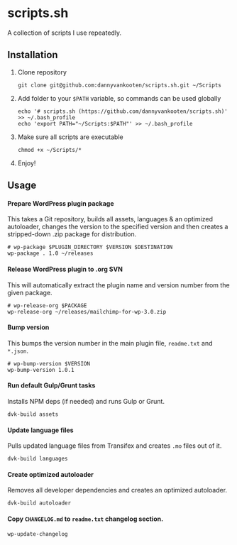 # scripts.sh

A collection of scripts I use repeatedly.

## Installation

1. Clone repository

    ```shell
    git clone git@github.com:dannyvankooten/scripts.sh.git ~/Scripts
    ```

2. Add folder to your `$PATH` variable, so commands can be used globally

    ```shell
    echo '# scripts.sh (https://github.com/dannyvankooten/scripts.sh)' >> ~/.bash_profile
    echo 'export PATH="~/Scripts:$PATH"' >> ~/.bash_profile
    ```

3. Make sure all scripts are executable

    ```shell
    chmod +x ~/Scripts/*
    ```

4. Enjoy!

## Usage

#### Prepare WordPress plugin package

This takes a Git repository, builds all assets, languages & an optimized autoloader, changes the version to the specified version and then creates a stripped-down .zip package for distribution.

```shell
# wp-package $PLUGIN_DIRECTORY $VERSION $DESTINATION
wp-package . 1.0 ~/releases
```

#### Release WordPress plugin to .org SVN

This will automatically extract the plugin name and version number from the given package.

```shell
# wp-release-org $PACKAGE
wp-release-org ~/releases/mailchimp-for-wp-3.0.zip
```

#### Bump version

This bumps the version number in the main plugin file, `readme.txt` and `*.json`.

```shell
# wp-bump-version $VERSION
wp-bump-version 1.0.1
```

#### Run default Gulp/Grunt tasks

Installs NPM deps (if needed) and runs Gulp or Grunt.

```shell
dvk-build assets
```

#### Update language files

Pulls updated language files from Transifex and creates `.mo` files out of it.

```shell
dvk-build languages
```

#### Create optimized autoloader

Removes all developer dependencies and creates an optimized autoloader.

```shell
dvk-build autoloader
```

#### Copy `CHANGELOG.md` to `readme.txt` changelog section.

```shell
wp-update-changelog
```